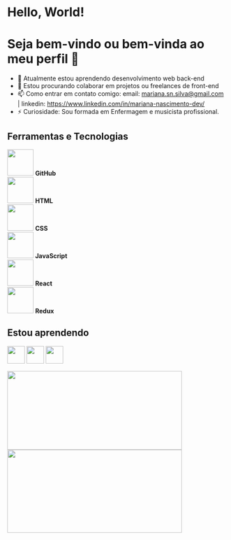 # Hello, World!
# Seja bem-vindo ou bem-vinda ao meu perfil 👋

- 🌱 Atualmente estou aprendendo desenvolvimento web back-end
- 👯 Estou procurando colaborar em projetos ou freelances de front-end
- 📫 Como entrar em contato comigo: email: mariana.sn.silva@gmail.com | linkedin: https://www.linkedin.com/in/mariana-nascimento-dev/
- ⚡ Curiosidade: Sou formada em Enfermagem e musicista profissional.


## Ferramentas e Tecnologias


<img src="https://cdn.jsdelivr.net/gh/devicons/devicon/icons/git/git-original.svg" width="60" height="60"/>  **GitHub** 
<br>
<img src="https://cdn.pixabay.com/photo/2017/08/05/11/16/logo-2582748_960_720.png" width="60" height="60"/> **HTML** 
<br>
<img src="https://cdn.pixabay.com/photo/2017/08/05/11/16/logo-2582747_960_720.png"  width="60" height="60"/> **CSS**
<br>
<img src="https://upload.wikimedia.org/wikipedia/commons/6/6a/JavaScript-logo.png" width="60" height="60"/> **JavaScript**
<br>
<img src="https://cdn.jsdelivr.net/gh/devicons/devicon/icons/react/react-original.svg" width="60" height="60"/> **React**
<br>
<img src="https://cdn.jsdelivr.net/gh/devicons/devicon/icons/redux/redux-original.svg" width="60" height="60"/> **Redux**

          
## Estou aprendendo  

<img src="https://cdn.jsdelivr.net/gh/devicons/devicon/icons/mysql/mysql-original.svg" width="40" height="40"/> <img src="https://cdn.jsdelivr.net/gh/devicons/devicon/icons/nodejs/nodejs-plain-wordmark.svg" width="40" height="40"/> <img src="https://cdn.jsdelivr.net/gh/devicons/devicon/icons/typescript/typescript-plain.svg" width="40" height="40"/>


<div>
<a href="https://github.com/MariSIN">
<img height="180em" src="https://github-readme-stats.vercel.app/api/top-langs/?username=MariSIN&layout=compact&langs_count=7&theme=dracula" width="400"/> <img height="190em" src="https://github-readme-stats.vercel.app/api?username=MariSIN&show_icons=true&theme=dracula&include_all_commits=true&count_private=true" width="400"/>
</div>
          
          

